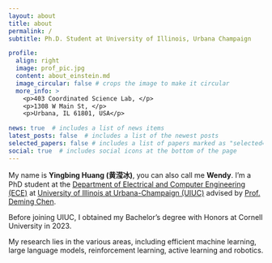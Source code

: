 ```yaml
---
layout: about
title: about
permalink: /
subtitle: Ph.D. Student at University of Illinois, Urbana Champaign

profile:
  align: right
  image: prof_pic.jpg
  content: about_einstein.md
  image_circular: false # crops the image to make it circular
  more_info: >
    <p>403 Coordinated Science Lab, </p>
    <p>1308 W Main St, </p>
    <p>Urbana, IL 61801, USA</p>

news: true  # includes a list of news items
latest_posts: false  # includes a list of the newest posts
selected_papers: false # includes a list of papers marked as "selected={true}"
social: true  # includes social icons at the bottom of the page
---
```


My name is **Yingbing Huang (黄滢冰)**, you can also call me **Wendy**. I’m a PhD student at the [Department of Electrical and Computer Engineering (ECE)](https://ece.illinois.edu/) at [University of Illinois at Urbana-Champaign (UIUC)](https://illinois.edu/) advised by [Prof. Deming Chen](https://dchen.ece.illinois.edu/).

Before joining UIUC, I obtained my Bachelor’s degree with Honors at Cornell University in 2023. 

My research lies in the various areas, including efficient machine learning, large language models, reinforcement learning, active learning and robotics.